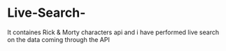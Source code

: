 # Live-Search-
It containes Rick &amp; Morty characters api and i have performed live search on the data coming through the API
